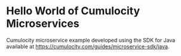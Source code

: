 # Hello World of Cumulocity Microservices
Cumulocity microservice example developed using the SDK for Java available at https://cumulocity.com/guides/microservice-sdk/java.
